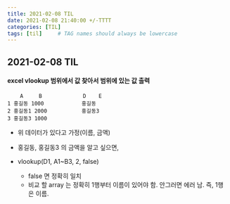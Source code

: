 ```yaml
---
title: 2021-02-08 TIL
date: 2021-02-08 21:40:00 +/-TTTT
categories: [TIL]
tags: [til]     # TAG names should always be lowercase
---
```

 
## 2021-02-08 TIL 

#### excel vlookup 범위에서 값 찾아서 범위에 있는 값 출력

```excel
    A     B             D    E
1 홍길동 1000            홍길동  
2 홍길동1 2000           홍길동3   
3 홍길동3 1000

```

- 위 데이터가 있다고 가정(이름, 금액)
- 홍길동, 홍길동3 의 금액을 알고 싶으면,

- vlookup(D1, A1~B3, 2, false)
    - false 면 정확히 일치
    - 비교 할 array 는 정확히 1행부터 이름이 있어야 함. 안그러면 에러 남. 즉, 1행은 이름.
  